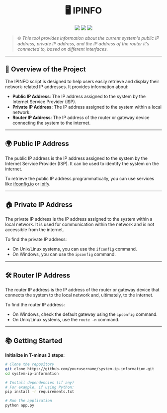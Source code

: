 <h1 align="center">🖥️ IPINFO</h1>

<p align="center">
  <img src="https://img.shields.io/badge/build-alpha-blueviolet?style=for-the-badge" />
  <img src="https://img.shields.io/github/stars/yourusername/system-ip-information?style=for-the-badge" />
  <img src="https://img.shields.io/github/issues/yourusername/system-ip-information?style=for-the-badge" />
</p>

> 🌐 *This tool provides information about the current system's public IP address, private IP address, and the IP address of the router it's connected to, based on different interfaces.*  

---

## 📡 Overview of the Project

The IPINFO script is designed to help users easily retrieve and display their network-related IP addresses. It provides information about:

- **Public IP Address**: The IP address assigned to the system by the Internet Service Provider (ISP).
- **Private IP Address**: The IP address assigned to the system within a local network.
- **Router IP Address**: The IP address of the router or gateway device connecting the system to the internet.

---

## 🌍 Public IP Address

The public IP address is the IP address assigned to the system by the Internet Service Provider (ISP). It can be used to identify the system on the internet.

To retrieve the public IP address programmatically, you can use services like [ifconfig.io](https://ifconfig.io) or [ipify](https://www.ipify.org).

---

## 🏠 Private IP Address

The private IP address is the IP address assigned to the system within a local network. It is used for communication within the network and is not accessible from the internet.

To find the private IP address:
- On Unix/Linux systems, you can use the `ifconfig` command.
- On Windows, you can use the `ipconfig` command.

---

## 🛠️ Router IP Address

The router IP address is the IP address of the router or gateway device that connects the system to the local network and, ultimately, to the internet.

To find the router IP address:
- On Windows, check the default gateway using the `ipconfig` command.
- On Unix/Linux systems, use the `route -n` command.

---

## 📚 Getting Started

**Initialize in T-minus 3 steps:**

```bash
# Clone the repository
git clone https://github.com/yourusername/system-ip-information.git
cd system-ip-information

# Install dependencies (if any)
# For example, if using Python:
pip install -r requirements.txt

# Run the application
python app.py
